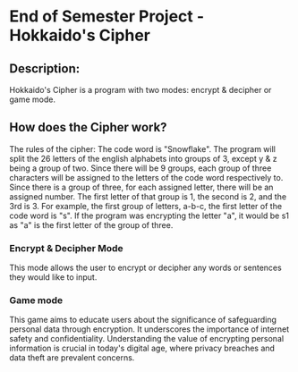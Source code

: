 # End of Semester Project - Hokkaido's Cipher

## Description:
Hokkaido's Cipher is a program with two modes: encrypt & decipher or game mode.

## How does the Cipher work?
The rules of the cipher:
The code word is "Snowflake". The program will split the 26 letters of the english alphabets into groups of 3, except y & z being a group of two. Since there will be 9 groups, each group of three characters will be assigned to the letters of the code word respectively to. Since there is a group of three, for each assigned letter, there will be an assigned number. The first letter of that group is 1, the second is 2, and the 3rd is 3.
For example, the first group of letters, a-b-c, the first letter of the code word is "s". If the program was encrypting the letter "a", it would be s1 as "a" is the first letter of the group of three.

### Encrypt & Decipher Mode
This mode allows the user to encrypt or decipher any words or sentences they would like to input.

### Game mode
This game aims to educate users about the significance of safeguarding personal data through encryption. It underscores the importance of internet safety and confidentiality. Understanding the value of encrypting personal information is crucial in today's digital age, where privacy breaches and data theft are prevalent concerns.
